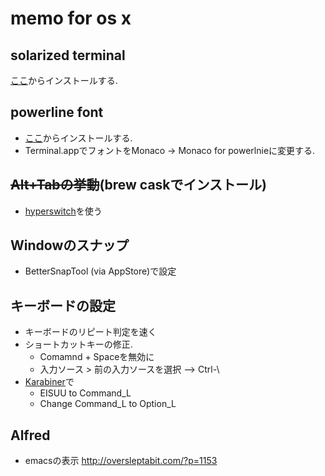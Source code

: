 # memo for os x

## solarized terminal
[ここ](https://github.com/tomislav/osx-terminal.app-colors-solarized)からインストールする.

## powerline font
* [ここ](https://gist.github.com/rogual/6824790627960fc93077)からインストールする.
* Terminal.appでフォントをMonaco -> Monaco for powerlnieに変更する.

## ~~Alt+Tabの挙動~~(brew caskでインストール)
* [hyperswitch](https://bahoom.com/hyperswitch)を使う

## Windowのスナップ
* BetterSnapTool (via AppStore)で設定

## キーボードの設定
* キーボードのリピート判定を速く
* ショートカットキーの修正.
  * Comamnd + Spaceを無効に
  * 入力ソース > 前の入力ソースを選択 --> Ctrl-\
* [Karabiner](https://pqrs.org/osx/karabiner/index.html.ja)で
  * EISUU to Command_L
  * Change Command_L to Option_L

## Alfred
* emacsの表示 http://oversleptabit.com/?p=1153
